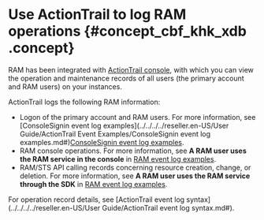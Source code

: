 # Use ActionTrail to log RAM operations {#concept_cbf_khk_xdb .concept}

RAM has been integrated with [ActionTrail console](https://partners-intl.console.aliyun.com/#/actiontrail), with which you can view the operation and maintenance records of all users \(the primary account and RAM users\) on your instances.

ActionTrail logs the following RAM information:

-   Logon of the primary account and RAM users. For more information, see [ConsoleSignin event log examples](../../../../reseller.en-US/User Guide/ActionTrail Event Examples/ConsoleSignin event log examples.md#)[ConsoleSignin event log examples](https://www.alibabacloud.com/help/doc-detail/28828.htm).
-   RAM console operations. For more information, see **A RAM user uses the RAM service in the console** in [RAM event log examples](https://www.alibabacloud.com/help/doc-detail/28824.htm).
-   RAM/STS API calling records concerning resource creation, change, or deletion. For more information, see **A RAM user uses the RAM service through the SDK** in [RAM event log examples](https://www.alibabacloud.com/help/doc-detail/28824.htm).

For operation record details, see [ActionTrail event log syntax](../../../../reseller.en-US/User Guide/ActionTrail event log syntax.md#).

